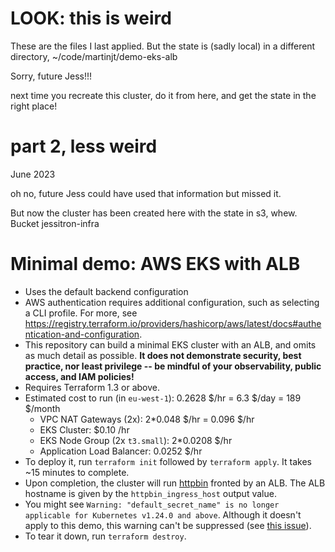 # LOOK: this is weird

These are the files I last applied. But the state is (sadly local) in a different directory,
~/code/martinjt/demo-eks-alb

Sorry, future Jess!!!

next time you recreate this cluster, do it from here, and get the state in the right place!

# part 2, less weird

June 2023

oh no, future Jess could have used that information but missed it.

But now the cluster has been created here with the state in s3, whew. Bucket jessitron-infra

# Minimal demo: AWS EKS with ALB

- Uses the default backend configuration
- AWS authentication requires additional configuration, such as selecting a CLI profile. For more, see https://registry.terraform.io/providers/hashicorp/aws/latest/docs#authentication-and-configuration.
- This repository can build a minimal EKS cluster with an ALB, and omits as much detail as possible. **It does not demonstrate security, best practice, nor least privilege -- be mindful of your observability, public access, and IAM policies!**
- Requires Terraform 1.3 or above.
- Estimated cost to run (in `eu-west-1`): 0.2628 $/hr = 6.3 $/day = 189 $/month
  - VPC NAT Gateways (2x): 2\*0.048 $/hr = 0.096 $/hr
  - EKS Cluster: $0.10 /hr
  - EKS Node Group (2x `t3.small`): 2\*0.0208 $/hr
  - Application Load Balancer: 0.0252 $/hr
- To deploy it, run `terraform init` followed by `terraform apply`. It takes ~15 minutes to complete.
- Upon completion, the cluster will run [httpbin](https://github.com/postmanlabs/httpbin) fronted by an ALB. The ALB hostname is given by the `httpbin_ingress_host` output value.
- You might see `Warning: "default_secret_name" is no longer applicable for Kubernetes v1.24.0 and above`. Although it doesn't apply to this demo, this warning can't be suppressed (see [this issue](https://github.com/hashicorp/terraform-provider-kubernetes/issues/1990)).
- To tear it down, run `terraform destroy`.
